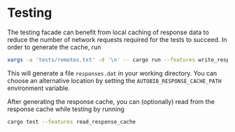 # Testing

The testing facade can benefit from local caching of response data to reduce the number of network requests required for the tests to succeed.
In order to generate the cache, run
```sh
xargs -a 'tests/remotes.txt' -d '\n' -- cargo run --features write_response_cache -- -vv get --retrieve-only --ignore-null
```
This will generate a file `responses.dat` in your working directory.
You can choose an alternative location by setting the `AUTOBIB_RESPONSE_CACHE_PATH` environment variable.

After generating the response cache, you can (optionally) read from the response cache while testing by running
```sh
cargo test --features read_response_cache
```
